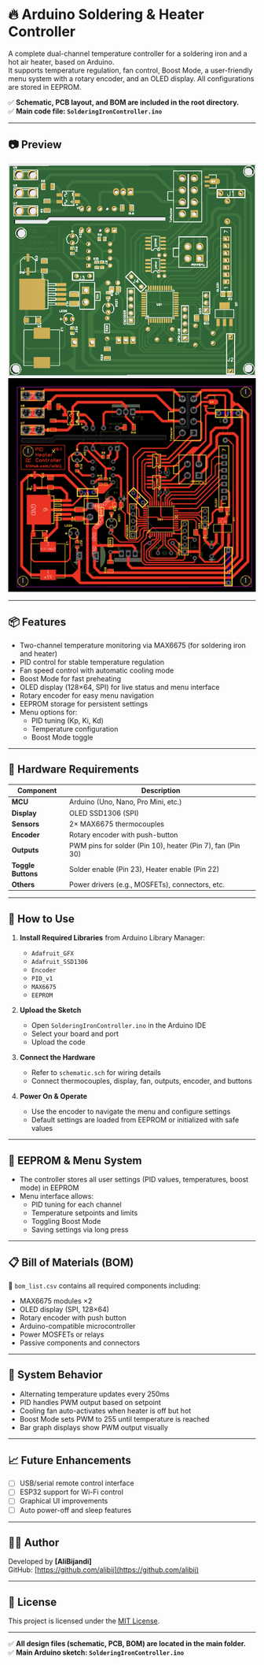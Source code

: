 # 🔥 Arduino Soldering & Heater Controller

A complete dual-channel temperature controller for a soldering iron and a hot air heater, based on Arduino.  
It supports temperature regulation, fan control, Boost Mode, a user-friendly menu system with a rotary encoder, and an OLED display. All configurations are stored in EEPROM.

✅ **Schematic, PCB layout, and BOM are included in the root directory.**  
✅ **Main code file: `SolderingIronController.ino`**

---

## 📷 Preview

![Preview](./board1.png)
![Preview](./board2.png)

---

## 📦 Features

- Two-channel temperature monitoring via MAX6675 (for soldering iron and heater)
- PID control for stable temperature regulation
- Fan speed control with automatic cooling mode
- Boost Mode for fast preheating
- OLED display (128×64, SPI) for live status and menu interface
- Rotary encoder for easy menu navigation
- EEPROM storage for persistent settings
- Menu options for:
  - PID tuning (Kp, Ki, Kd)
  - Temperature configuration
  - Boost Mode toggle

---

## 🧰 Hardware Requirements

| Component           | Description                               |
|--------------------|-------------------------------------------|
| **MCU**            | Arduino (Uno, Nano, Pro Mini, etc.)        |
| **Display**        | OLED SSD1306 (SPI)                         |
| **Sensors**        | 2× MAX6675 thermocouples                   |
| **Encoder**        | Rotary encoder with push-button            |
| **Outputs**        | PWM pins for solder (Pin 10), heater (Pin 7), fan (Pin 30) |
| **Toggle Buttons** | Solder enable (Pin 23), Heater enable (Pin 22) |
| **Others**         | Power drivers (e.g., MOSFETs), connectors, etc. |

---

## 🚀 How to Use

1. **Install Required Libraries** from Arduino Library Manager:
   - `Adafruit_GFX`
   - `Adafruit_SSD1306`
   - `Encoder`
   - `PID_v1`
   - `MAX6675`
   - `EEPROM`

2. **Upload the Sketch**
   - Open `SolderingIronController.ino` in the Arduino IDE
   - Select your board and port
   - Upload the code

3. **Connect the Hardware**
   - Refer to `schematic.sch` for wiring details
   - Connect thermocouples, display, fan, outputs, encoder, and buttons

4. **Power On & Operate**
   - Use the encoder to navigate the menu and configure settings
   - Default settings are loaded from EEPROM or initialized with safe values

---

## 🧪 EEPROM & Menu System

- The controller stores all user settings (PID values, temperatures, boost mode) in EEPROM
- Menu interface allows:
  - PID tuning for each channel
  - Temperature setpoints and limits
  - Toggling Boost Mode
  - Saving settings via long press

---

## 📋 Bill of Materials (BOM)

📄 `bom_list.csv` contains all required components including:

- MAX6675 modules ×2  
- OLED display (SPI, 128×64)  
- Rotary encoder with push button  
- Arduino-compatible microcontroller  
- Power MOSFETs or relays  
- Passive components and connectors  

---

## 🧠 System Behavior

- Alternating temperature updates every 250ms
- PID handles PWM output based on setpoint
- Cooling fan auto-activates when heater is off but hot
- Boost Mode sets PWM to 255 until temperature is reached
- Bar graph displays show PWM output visually

---

## 📈 Future Enhancements

- [ ] USB/serial remote control interface
- [ ] ESP32 support for Wi-Fi control
- [ ] Graphical UI improvements
- [ ] Auto power-off and sleep features

---

## 👨‍🔧 Author

Developed by **[AliBijandi]**  
GitHub: [https://github.com/alibij](https://github.com/alibij)

---

## 📝 License

This project is licensed under the [MIT License](LICENSE).

---

✅ **All design files (schematic, PCB, BOM) are located in the main folder.**  
✅ **Main Arduino sketch: `SolderingIronController.ino`**
